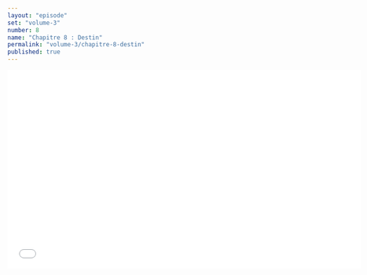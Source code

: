 ```yaml
---
layout: "episode"
set: "volume-3"
number: 8
name: "Chapitre 8 : Destin"
permalink: "volume-3/chapitre-8-destin"
published: true
---
```

<iframe width="720" height="405" src="//rutube.ru/play/embed/8801251" frameborder="0" webkitAllowFullScreen mozallowfullscreen allowfullscreen></iframe>
